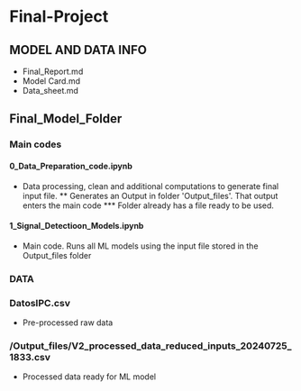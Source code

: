 # Final-Project

## MODEL AND DATA INFO

   - Final_Report.md
   - Model Card.md
   - Data_sheet.md

## Final_Model_Folder

  ### Main codes
  
  #### 0_Data_Preparation_code.ipynb
  - Data processing, clean and additional computations to generate final input file. ** Generates an Output in folder 'Output_files'. That output enters the main code *** Folder already has a file ready to be used.
  
  #### 1_Signal_Detectioon_Models.ipynb
  - Main code. Runs all ML models using the input file stored in the Output_files folder
  
  ### DATA
  
  ### DatosIPC.csv
  - Pre-processed raw data
  
  ### /Output_files/V2_processed_data_reduced_inputs_20240725_1833.csv
  - Processed data ready for ML model


